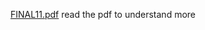 [FINAL11.pdf](https://github.com/kigoone/acces-control-system-vs-covid19/files/8711825/FINAL11.pdf)
read the pdf to understand more
